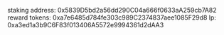 staking address: 0x5839D5bd2a56dd290C04a666f0633aA259cb7A82
reward tokens: 0xa7e6485d784fe303c989C2374837aee1085F29d8
lp: 0xa3ed1a3b9C6F83f013406A5572e9994361d2dAA3
